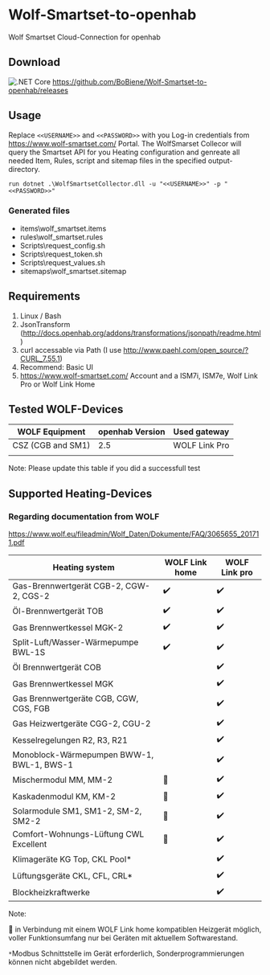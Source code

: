 # Wolf-Smartset-to-openhab
Wolf Smartset Cloud-Connection for openhab

## Download
![.NET Core](https://github.com/BoBiene/Wolf-Smartset-to-openhab/workflows/.NET%20Core/badge.svg)
https://github.com/BoBiene/Wolf-Smartset-to-openhab/releases

## Usage 

Replace ```<<USERNAME>>``` and ```<<PASSWORD>>``` with you Log-in credentials from https://www.wolf-smartset.com/ Portal.
The WolfSmarset Collecor will query the Smartset API for you Heating configuration and genreate all needed Item, Rules, script and sitemap files in the specified output-directory.

```
run dotnet .\WolfSmartsetCollector.dll -u "<<USERNAME>>" -p "<<PASSWORD>>"
```

### Generated files

* items\wolf_smartset.items
* rules\wolf_smartset.rules
* Scripts\request_config.sh
* Scripts\request_token.sh
* Scripts\request_values.sh
* sitemaps\wolf_smartset.sitemap

## Requirements
  1. Linux / Bash
  2. JsonTransform (http://docs.openhab.org/addons/transformations/jsonpath/readme.html)
  3. curl accessable via Path (I use http://www.paehl.com/open_source/?CURL_7.55.1)
  4. Recommend: Basic UI
  5. https://www.wolf-smartset.com/ Account and a ISM7i, ISM7e, Wolf Link Pro or Wolf Link Home

## Tested WOLF-Devices

| WOLF Equipment    | openhab Version | Used gateway  |
|-------------------|-----------------|---------------|
| CSZ (CGB and SM1) | 2.5             | WOLF Link Pro |
|                   |                 |               |

Note: Please update this table if you did a successfull test

## Supported Heating-Devices

### Regarding documentation from WOLF
https://www.wolf.eu/fileadmin/Wolf_Daten/Dokumente/FAQ/3065655_201711.pdf

| Heating system                            | WOLF Link home        | WOLF Link pro      |
|-------------------------------------------|-----------------------|--------------------|
| Gas-Brennwertgerät CGB-2, CGW-2, CGS-2    | :heavy_check_mark:    | :heavy_check_mark: |
| Öl-Brennwertgerät TOB                     | :heavy_check_mark:    | :heavy_check_mark: |
| Gas Brennwertkessel MGK-2                 | :heavy_check_mark:    | :heavy_check_mark: |
| Split-Luft/Wasser-Wärmepumpe BWL-1S       | :heavy_check_mark:    | :heavy_check_mark: |
| Öl Brennwertgerät COB                     |                       | :heavy_check_mark: |
| Gas Brennwertkessel MGK                   |                       | :heavy_check_mark: |
| Gas Brennwertgeräte CGB, CGW, CGS, FGB    |                       | :heavy_check_mark: |
| Gas Heizwertgeräte CGG-2, CGU-2           |                       | :heavy_check_mark: |
| Kesselregelungen R2, R3, R21              |                       | :heavy_check_mark: |
| Monoblock-Wärmepumpen BWW-1, BWL-1, BWS-1 |                       | :heavy_check_mark: |
| Mischermodul MM, MM-2                     | :black_square_button: | :heavy_check_mark: |
| Kaskadenmodul KM, KM-2                    | :black_square_button: | :heavy_check_mark: |
| Solarmodule SM1, SM1-2, SM-2, SM2-2       | :black_square_button: | :heavy_check_mark: |
| Comfort-Wohnungs-Lüftung CWL Excellent    | :black_square_button: | :heavy_check_mark: |
| Klimageräte KG Top, CKL Pool*             |                       | :heavy_check_mark: |
| Lüftungsgeräte CKL, CFL, CRL*             |                       | :heavy_check_mark: |
| Blockheizkraftwerke                       |                       | :heavy_check_mark: |

Note: 

:black_square_button: in Verbindung mit einem WOLF Link home kompatiblen Heizgerät möglich,
voller Funktionsumfang nur bei Geräten mit aktuellem Softwarestand.

``` * ```Modbus Schnittstelle im Gerät erforderlich,
Sonderprogrammierungen können nicht abgebildet werden.
